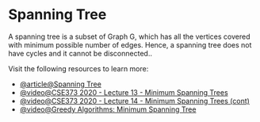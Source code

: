 # Spanning Tree

A spanning tree is a subset of Graph G, which has all the vertices covered with minimum possible number of edges. Hence, a spanning tree does not have cycles and it cannot be disconnected..

Visit the following resources to learn more:

- [@article@Spanning Tree](https://www.tutorialspoint.com/data_structures_algorithms/spanning_tree.htm)
- [@video@CSE373 2020 - Lecture 13 - Minimum Spanning Trees](https://www.youtube.com/watch?v=oolm2VnJUKw&list=PLOtl7M3yp-DX6ic0HGT0PUX_wiNmkWkXx&index=13)
- [@video@CSE373 2020 - Lecture 14 - Minimum Spanning Trees (cont)](https://www.youtube.com/watch?v=RktgPx0MarY&list=PLOtl7M3yp-DX6ic0HGT0PUX_wiNmkWkXx&index=14)
- [@video@Greedy Algorithms: Minimum Spanning Tree](https://www.youtube.com/watch?v=tKwnms5iRBU&index=16&list=PLUl4u3cNGP6317WaSNfmCvGym2ucw3oGp)